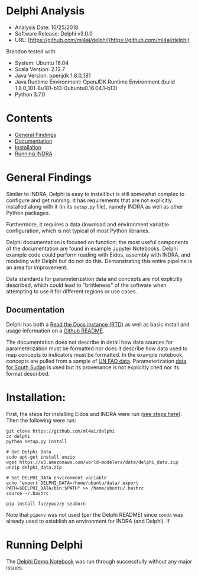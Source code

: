 # Delphi Analysis

* Analysis Date: 10/25/2018
* Software Release: Delphi v3.0.0
* URL: [https://github.com/ml4ai/delphi](https://github.com/ml4ai/delphi)

Brandon tested with:

* System: Ubuntu 16.04
* Scala Version: 2.12.7
* Java Version: openjdk 1.8.0_181
* Java Runtime Environment: OpenJDK Runtime Environment (build 1.8.0_181-8u181-b13-0ubuntu0.16.04.1-b13)
* Python 3.7.0

# Contents
* [General Findings](#general-findings)
* [Documentation](#documentation)
* [Installation](#installation)
* [Running INDRA](#running-indra)

# General Findings
Similar to INDRA, Delphi is easy to install but is still somewhat complex to configure and get running. It has requirements that are not explicitly installed along with it (in its `setup.py` file), namely INDRA as well as other Python packages. 

Furthermore, it requires a data download and environment variable configuration, which is not typical of most Python libraries. 

Delphi documentation is focused on function; the most useful components of the documentation are found in example Jupyter Notebooks. Delphi example code could perform reading with Eidos, assembly with INDRA, and modeling with Delphi but do not do this. Demonstrating this entire pipeline is an area for improvement.

Data standards for parameterization data and concepts are not explicitly described, which could lead to "brittleness" of the software when attempting to use it for different regions or use cases.

## Documentation
Delphi has both a [Read the Docs instance (RTD)](https://delphi.readthedocs.io/en/latest/index.html) as well as basic install and usage information on a [Github README](https://github.com/ml4ai/delphi/blob/master/README.md). 

The documentation does not describe in detail how data sources for parameterization must be formatted nor does it describe how data used to map concepts to indicators must be formatted. In the example notebook, concepts are pulled from a sample of [UN FAO data](http://vision.cs.arizona.edu/adarsh/export/demos/data/concept_to_indicator_mapping.txt). Parameterization [data for South Sudan](http://vision.cs.arizona.edu/adarsh/export/demos/data/south_sudan_data.csv) is used but its provenance is not explicitly cited nor its format described.

# Installation:
First, the steps for installing Eidos and INDRA were run ([see steps here](https://github.com/WorldModelers/Integration/blob/master/Reports/INDRA-Setup-Report.md#installation)). Then the following were run:

```
git clone https://github.com/ml4ai/delphi
cd delphi
python setup.py install

# Get Delphi Data
sudo apt-get install unzip
wget https://s3.amazonaws.com/world-modelers/data/delphi_data.zip
unzip delphi_data.zip

# Set DELPHI_DATA environment variable
echo "export DELPHI_DATA=/home/ubuntu/data/ export PATH=$DELPHI_DATA/bin:$PATH" >> /home/ubuntu/.bashrc
source ~/.bashrc

pip install fuzzywuzzy seaborn
```

Note that `pipenv` was not used (per the Delphi README) since `conda` was already used to establish an environment for INDRA (and Delphi). If 

# Running Delphi
The [Delphi Demo Notebook](https://github.com/ml4ai/delphi/blob/master/notebooks/Delphi-Demo-Notebook.ipynb) was run through successfully without any major issues. 
